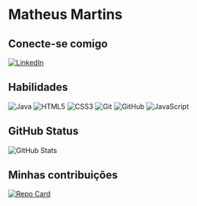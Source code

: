 # Matheus Martins

## Conecte-se comigo
[![LinkedIn](https://img.shields.io/badge/LinkedIn-000?style=for-the-badge&logo=linkedin)](https://www.linkedin.com/in/muniterra/)

## Habilidades
![Java](https://img.shields.io/badge/java-%23ED8B00.svg?style=for-the-badge&logo=openjdk&logoColor=white)
![HTML5](https://img.shields.io/badge/html5-%23E34F26.svg?style=for-the-badge&logo=html5&logoColor=white)
![CSS3](https://img.shields.io/badge/css3-%231572B6.svg?style=for-the-badge&logo=css3&logoColor=white)
![Git](https://img.shields.io/badge/git-%23F05033.svg?style=for-the-badge&logo=git&logoColor=white)
![GitHub](https://img.shields.io/badge/github-%23121011.svg?style=for-the-badge&logo=github&logoColor=white)
![JavaScript](https://img.shields.io/badge/JavaScript-483D8B?style=for-the-badge&logo=javascript)



## GitHub Status

![GitHub Stats](https://github-readme-stats.vercel.app/api?username=muniterra&theme=transparent&bg_color=c8a2c8&border_color=fff&show_icons=true&icon_color=fff&title_color=fff&text_color=fff&hide_title=true&hide=stars)


## Minhas contribuições
[![Repo Card](https://github-readme-stats.vercel.app/api/pin/?username=muniterra&repo=dio-lab-open-source&bg_color=c8a2c8&border_color=fff&show_icons=true&icon_color=fff&title_color=fff&text_color=fff)](https://github.com/Charlesinfodev/dio-lab-open-source.git)
